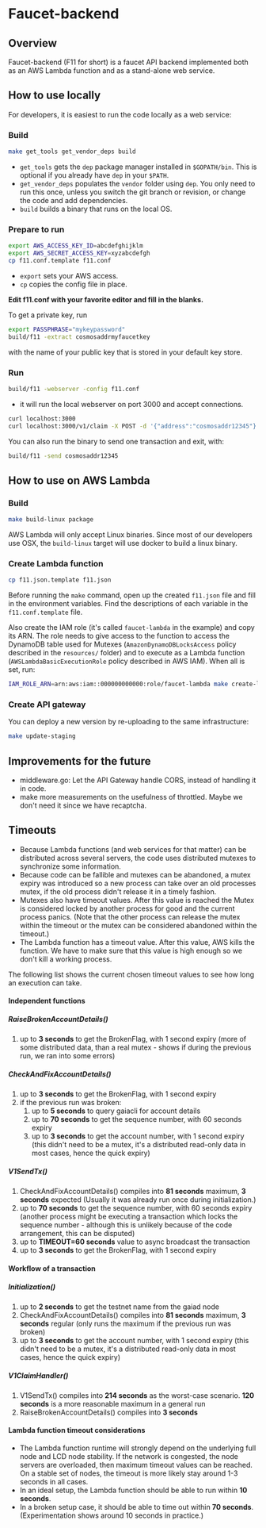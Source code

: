 # Faucet-backend

## Overview

Faucet-backend (F11 for short) is a faucet API backend implemented both as an AWS Lambda function and as a stand-alone web service.

## How to use locally

For developers, it is easiest to run the code locally as a web service:

### Build

```bash
make get_tools get_vendor_deps build
```
- `get_tools` gets the `dep` package manager installed in `$GOPATH/bin`. This is optional if you already have `dep` in your `$PATH`.
- `get_vendor_deps` populates the `vendor` folder using `dep`. You only need to run this once, unless you switch the git branch or revision, or change the code and add dependencies.
- `build` builds a binary that runs on the local OS.

### Prepare to run

```bash
export AWS_ACCESS_KEY_ID=abcdefghijklm
export AWS_SECRET_ACCESS_KEY=xyzabcdefgh
cp f11.conf.template f11.conf
```
- `export` sets your AWS access.
- `cp` copies the config file in place.

**Edit f11.conf with your favorite editor and fill in the blanks.**

To get a private key, run
```bash
export PASSPHRASE="mykeypassword"
build/f11 -extract cosmosaddrmyfaucetkey
```
 with the name of your public key that is stored in your default key store.

### Run

```bash
build/f11 -webserver -config f11.conf
```

- it will run the local webserver on port 3000 and accept connections.

```bash
curl localhost:3000
curl localhost:3000/v1/claim -X POST -d '{"address":"cosmosaddr12345"}'
```

You can also run the binary to send one transaction and exit, with:
```bash
build/f11 -send cosmosaddr12345
```

## How to use on AWS Lambda

### Build
```bash
make build-linux package
```
AWS Lambda will only accept Linux binaries. Since most of our developers use OSX, the `build-linux` target will use docker to build a linux binary.

### Create Lambda function
```bash
cp f11.json.template f11.json
```
Before running the `make` command, open up the created `f11.json` file and fill in the environment variables. Find the descriptions of each variable in the `f11.conf.template` file.

Also create the IAM role (it's called `faucet-lambda` in the example) and copy its ARN. The role needs to give access to the function to access the DynamoDB table used for Mutexes (`AmazonDynamoDBLocksAccess` policy described in the `resources/` folder) and to execute as a Lambda function (`AWSLambdaBasicExecutionRole` policy described in AWS IAM).
When all is set, run:
```bash
IAM_ROLE_ARN=arn:aws:iam::000000000000:role/faucet-lambda make create-lambda-staging
```

### Create API gateway



You can deploy a new version by re-uploading to the same infrastructure:
```bash
make update-staging
```

## Improvements for the future

- middleware.go: Let the API Gateway handle CORS, instead of handling it in code.
- make more measurements on the usefulness of throttled. Maybe we don't need it since we have recaptcha.

## Timeouts

- Because Lambda functions (and web services for that matter) can be distributed across several servers, the code uses distributed mutexes to synchronize some information.
- Because code can be fallible and mutexes can be abandoned, a mutex expiry was introduced so a new process can take over an old processes mutex, if the old process didn't release it in a timely fashion.
- Mutexes also have timeout values. After this value is reached the Mutex is considered locked by another process for good and the current process panics. (Note that the other process can release the mutex within the timeout or the mutex can be considered abandoned within the timeout.)
- The Lambda function has a timeout value. After this value, AWS kills the function. We have to make sure that this value is high enough so we don't kill a working process.

The following list shows the current chosen timeout values to see how long an execution can take.

#### Independent functions

##### RaiseBrokenAccountDetails()
1. up to **3 seconds** to get the BrokenFlag, with 1 second expiry (more of some distributed data, than a real mutex - shows if during the previous run, we ran into some errors)

##### CheckAndFixAccountDetails()
1. up to **3 seconds** to get the BrokenFlag, with 1 second expiry
1. if the previous run was broken:
   1. up to **5 seconds** to query gaiacli for account details
   1. up to **70 seconds** to get the sequence number, with 60 seconds expiry
   1. up to **3 seconds** to get the account number, with 1 second expiry (this didn't need to be a mutex, it's a distributed read-only data in most cases, hence the quick expiry)

##### V1SendTx()
1. CheckAndFixAccountDetails() compiles into **81 seconds** maximum, **3 seconds** expected (Usually it was already run once during initialization.)
1. up to **70 seconds** to get the sequence number, with 60 seconds expiry (another process might be executing a transaction which locks the sequence number - although this is unlikely because of the code arrangement, this can be disputed)
1. up to **TIMEOUT=60 seconds** value to async broadcast the transaction
1. up to **3 seconds** to get the BrokenFlag, with 1 second expiry

#### Workflow of a transaction

##### Initialization()
1. up to **2 seconds** to get the testnet name from the gaiad node
1. CheckAndFixAccountDetails() compiles into **81 seconds** maximum, **3 seconds** regular (only runs the maximum if the previous run was broken)
1. up to **3 seconds** to get the account number, with 1 second expiry (this didn't need to be a mutex, it's a distributed read-only data in most cases, hence the quick expiry)

##### V1ClaimHandler()
1. V1SendTx() compiles into **214 seconds** as the worst-case scenario. **120 seconds** is a more reasonable maximum in a general run
1. RaiseBrokenAccountDetails() compiles into **3 seconds**

#### Lambda function timeout considerations
- The Lambda function runtime will strongly depend on the underlying full node and LCD node stability. If the network is congested, the node servers are overloaded, then maximum timeout values can be reached. On a stable set of nodes, the timeout is more likely stay around 1-3 seconds in all cases.
- In an ideal setup, the Lambda function should be able to run within **10 seconds**.
- In a broken setup case, it should be able to time out within **70 seconds**. (Experimentation shows around 10 seconds in practice.)
